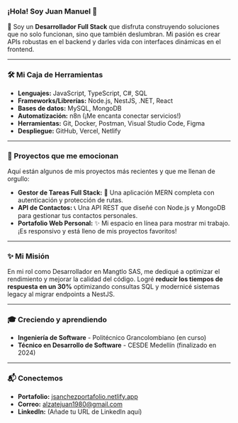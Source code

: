 ### ¡Hola! Soy Juan Manuel 👋

🌟 Soy un **Desarrollador Full Stack** que disfruta construyendo soluciones que no solo funcionan, sino que también deslumbran. Mi pasión es crear APIs robustas en el backend y darles vida con interfaces dinámicas en el frontend.

---

### 🛠️ Mi Caja de Herramientas

- **Lenguajes:** JavaScript, TypeScript, C#, SQL
- **Frameworks/Librerías:** Node.js, NestJS, .NET, React
- **Bases de datos:** MySQL, MongoDB
- **Automatización:** n8n (¡Me encanta conectar servicios!)
- **Herramientas:** Git, Docker, Postman, Visual Studio Code, Figma
- **Despliegue:** GitHub, Vercel, Netlify

---

### 🚀 Proyectos que me emocionan

Aquí están algunos de mis proyectos más recientes y que me llenan de orgullo:

- **Gestor de Tareas Full Stack:** 📝 Una aplicación MERN completa con autenticación y protección de rutas.
- **API de Contactos:** 📞 Una API REST que diseñé con Node.js y MongoDB para gestionar tus contactos personales.
- **Portafolio Web Personal:** ✨ Mi espacio en línea para mostrar mi trabajo. ¡Es responsivo y está lleno de mis proyectos favoritos!

---

### ✨ Mi Misión

En mi rol como Desarrollador en Mangtlo SAS, me dediqué a optimizar el rendimiento y mejorar la calidad del código. Logré **reducir los tiempos de respuesta en un 30%** optimizando consultas SQL y modernicé sistemas legacy al migrar endpoints a NestJS.

---

### 🎓 Creciendo y aprendiendo

- **Ingeniería de Software** - Politécnico Grancolombiano (en curso)
- **Técnico en Desarrollo de Software** - CESDE Medellín (finalizado en 2024)

---

### 📬 Conectemos

- **Portafolio:** [jsanchezportafolio.netlify.app](https://jsanchezportafolio.netlify.app)
- **Correo:** alzatejuan1980@gmail.com
- **LinkedIn:** (Añade tu URL de LinkedIn aquí)
